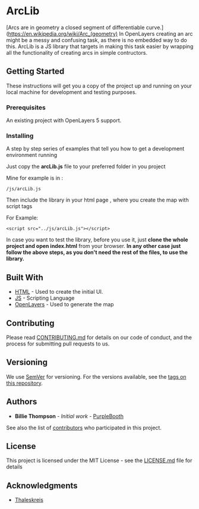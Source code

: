 # ArcLib

[Arcs are in geometry a closed segment of differentiable curve.](https://en.wikipedia.org/wiki/Arc_(geometry) 
In OpenLayers creating an arc might be a messy and confusing task, as there is no embedded way to do this.
ArcLib is a JS library that targets in making this task easier by wrapping all the functionality of creating arcs
in simple contructors.


## Getting Started

These instructions will get you a copy of the project up and running on your local machine 
for development and testing purposes.

### Prerequisites

An existing project with OpenLayers 5 support.

### Installing

A step by step series of examples that tell you how to get a development environment running

Just copy the **arcLib.js** file to your preferred folder in you project

Mine for example is in  :

```
/js/arcLib.js
```

Then include the library in your html page , where you create the map with script tags

For Example: 
```
<script src="../js/arcLib.js"></script>
```

In case you want to test the library, before you use it, just **clone the whole project and
open index.html** from your browser. **In any other case just follow the above steps, as you 
don't need the rest of the files, to use the library.**

## Built With

* [HTML](https://en.wikipedia.org/wiki/HTML) - Used to create the initial UI.
* [JS](https://en.wikipedia.org/wiki/JavaScript) - Scripting Language
* [OpenLayers](https://openlayers.org/) - Used to generate the map

## Contributing

Please read [CONTRIBUTING.md](https://gist.github.com/PurpleBooth/b24679402957c63ec426) for details on our code of conduct, and the process for submitting pull requests to us.

## Versioning

We use [SemVer](http://semver.org/) for versioning. For the versions available, see the [tags on this repository](https://github.com/your/project/tags). 

## Authors

* **Billie Thompson** - *Initial work* - [PurpleBooth](https://github.com/PurpleBooth)

See also the list of [contributors](https://github.com/your/project/contributors) who participated in this project.

## License

This project is licensed under the MIT License - see the [LICENSE.md](LICENSE.md) file for details

## Acknowledgments

* [Thaleskreis](http://gis.ibbeck.de/ginfo/apps/OLExamples/OL29/Thaleskreis/thaleskreis.asp)


